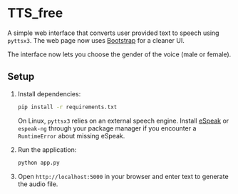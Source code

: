 # TTS_free

A simple web interface that converts user provided text to speech using `pyttsx3`.
The web page now uses [Bootstrap](https://getbootstrap.com/) for a cleaner UI.

The interface now lets you choose the gender of the voice (male or female).

## Setup

1. Install dependencies:
   ```bash
   pip install -r requirements.txt
   ```
   On Linux, `pyttsx3` relies on an external speech engine. Install
   [eSpeak](https://github.com/espeak-ng/espeak-ng) or `espeak-ng` through
   your package manager if you encounter a `RuntimeError` about missing
   eSpeak.

2. Run the application:
   ```bash
   python app.py
   ```

3. Open `http://localhost:5000` in your browser and enter text to generate the audio file.

